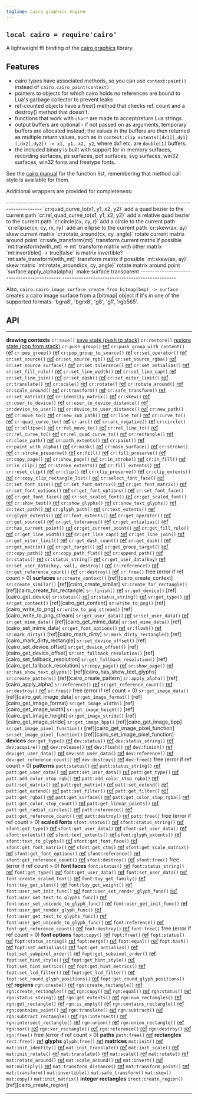 ```yaml
---
tagline: cairo graphics engine
---
```


## `local cairo = require'cairo'`

A lightweight ffi binding of the [cairo graphics] library.


## Features

  * cairo types have associated methods, so you can use `context:paint()`
  instead of `cairo.cairo_paint(context)`
  * pointers to objects for which cairo holds no references are bound to
  Lua's garbage collector to prevent leaks
  * ref-counted objects have a free() method that checks ref. count and a
  destroy() method that doesn't.
  * functions that work with `char*` are made to accept/return Lua strings.
  * output buffers are optional - if not passed on as arguments, temporary
  buffers are allocated instead; the values in the buffers are then returned
  as multiple return values, such as in
  `context:clip_extents([dx1][,dy1][,dx2[,dy2]) -> x1, y1, x2, y2`,
  where dx1 etc. are `double[1]` buffers.
  * the included binary is built with support for in-memory surfaces,
  recording surfaces, ps surfaces, pdf surfaces, svg surfaces, win32 surfaces,
  win32 fonts and freetype fonts.

See the [cairo manual] for the function list, remembering that method call
style is available for them.

Additional wrappers are provided for completeness:

<div class="small">
-------------------------------------------- ------------------------------------------------
`cr:quad_curve_to(x1, y1, x2, y2)`           add a quad bezier to the current path
`cr:rel_quad_curve_to(x1, y1, x2, y2)`       add a relative quad bezier to the current path
`cr:circle(cx, cy, r)`                       add a circle to the current path
`cr:ellipse(cx, cy, rx, ry)`                 add an ellipse to the current path
`cr:skew(ax, ay)`                            skew current matrix
`cr:rotate_around(cx, cy, angle)`            rotate current matrix around point
`cr:safe_transform(mt)`                      transform current matrix if possible
`mt:transform(with_mt) -> mt`                transform matrix with other matrix
`mt:invertible() -> true|false`              is matrix invertible?
`mt:safe_transform(with_mt)`                 transform matrix if possible
`mt:skew(ax, ay)`                            skew matrix
`mt:rotate_around(cx, cy, angle)`            rotate matrix around point
`surface:apply_alpha(alpha)`                 make surface transparent
-------------------------------------------- ------------------------------------------------

Also, `cairo.cairo_image_surface_create_from_bitmap(bmp) -> surface`
creates a cairo image surface from a [bitmap] object if it's in one
of the supported formats: 'bgra8', 'bgrx8', 'g8', 'g1', 'rgb565'.

[cairo graphics]:   http://cairographics.org/
[cairo manual]:     http://cairographics.org/manual/


## API

------------------------------------------- -----------------------------------------------------
__drawing contexts__
`cr:save()`                                 [save state (push to stack)][cairo_save]
`cr:restore()`                              [restore state (pop from stack)][cairo_restore]
`cr:push_group()`                           [ref][cairo_push_group]
`cr:push_group_with_content()`              [ref][cairo_push_group_with_content]
`cr:pop_group()`                            [ref][cairo_pop_group]
`cr:pop_group_to_source()`                  [ref][cairo_pop_group_to_source]
`cr:set_operator()`                         [ref][cairo_set_operator]
`cr:set_source()`                           [ref][cairo_set_source]
`cr:set_source_rgb()`                       [ref][cairo_set_source_rgb]
`cr:set_source_rgba()`                      [ref][cairo_set_source_rgba]
`cr:set_source_surface()`                   [ref][cairo_set_source_surface]
`cr:set_tolerance()`                        [ref][cairo_set_tolerance]
`cr:set_antialias()`                        [ref][cairo_set_antialias]
`cr:set_fill_rule()`                        [ref][cairo_set_fill_rule]
`cr:set_line_width()`                       [ref][cairo_set_line_width]
`cr:set_line_cap()`                         [ref][cairo_set_line_cap]
`cr:set_line_join()`                        [ref][cairo_set_line_join]
`cr:set_dash()`                             [ref][cairo_set_dash]
`cr:set_miter_limit()`                      [ref][cairo_set_miter_limit]
`cr:translate()`                            [ref][cairo_translate]
`cr:scale()`                                [ref][cairo_scale]
`cr:rotate()`                               [ref][cairo_rotate]
`cr:rotate_around()`                        [ref][cairo_rotate_around]
`cr:scale_around()`                         [ref][cairo_scale_around]
`cr:transform()`                            [ref][cairo_transform]
`cr:safe_transform()`                       [ref][cairo_safe_transform]
`cr:set_matrix()`                           [ref][cairo_set_matrix]
`cr:identity_matrix()`                      [ref][cairo_identity_matrix]
`cr:skew()`                                 [ref][cairo_skew]
`cr:user_to_device()`                       [ref][cairo_user_to_device]
`cr:user_to_device_distance()`              [ref][cairo_user_to_device_distance]
`cr:device_to_user()`                       [ref][cairo_device_to_user]
`cr:device_to_user_distance()`              [ref][cairo_device_to_user_distance]
`cr:new_path()`                             [ref][cairo_new_path]
`cr:move_to()`                              [ref][cairo_move_to]
`cr:new_sub_path()`                         [ref][cairo_new_sub_path]
`cr:line_to()`                              [ref][cairo_line_to]
`cr:curve_to()`                             [ref][cairo_curve_to]
`cr:quad_curve_to()`                        [ref][cairo_quad_curve_to]
`cr:arc()`                                  [ref][cairo_arc]
`cr:arc_negative()`                         [ref][cairo_arc_negative]
`cr:circle()`                               [ref][cairo_circle]
`cr:ellipse()`                              [ref][cairo_ellipse]
`cr:rel_move_to()`                          [ref][cairo_rel_move_to]
`cr:rel_line_to()`                          [ref][cairo_rel_line_to]
`cr:rel_curve_to()`                         [ref][cairo_rel_curve_to]
`cr:rel_quad_curve_to()`                    [ref][cairo_rel_quad_curve_to]
`cr:rectangle()`                            [ref][cairo_rectangle]
`cr:close_path()`                           [ref][cairo_close_path]
`cr:path_extents()`                         [ref][cairo_path_extents]
`cr:paint()`                                [ref][cairo_paint]
`cr:paint_with_alpha()`                     [ref][cairo_paint_with_alpha]
`cr:mask()`                                 [ref][cairo_mask]
`cr:mask_surface()`                         [ref][cairo_mask_surface]
`cr:stroke()`                               [ref][cairo_stroke]
`cr:stroke_preserve()`                      [ref][cairo_stroke_preserve]
`cr:fill()`                                 [ref][cairo_fill]
`cr:fill_preserve()`                        [ref][cairo_fill_preserve]
`cr:copy_page()`                            [ref][cairo_copy_page]
`cr:show_page()`                            [ref][cairo_show_page]
`cr:in_stroke()`                            [ref][cairo_in_stroke]
`cr:in_fill()`                              [ref][cairo_in_fill]
`cr:in_clip()`                              [ref][cairo_in_clip]
`cr:stroke_extents()`                       [ref][cairo_stroke_extents]
`cr:fill_extents()`                         [ref][cairo_fill_extents]
`cr:reset_clip()`                           [ref][cairo_reset_clip]
`cr:clip()`                                 [ref][cairo_clip]
`cr:clip_preserve()`                        [ref][cairo_clip_preserve]
`cr:clip_extents()`                         [ref][cairo_clip_extents]
`cr:copy_clip_rectangle_list()`             [ref][cairo_copy_clip_rectangle_list]
`cr:select_font_face()`                     [ref][cairo_select_font_face]
`cr:set_font_size()`                        [ref][cairo_set_font_size]
`cr:set_font_matrix()`                      [ref][cairo_set_font_matrix]
`cr:get_font_matrix()`                      [ref][cairo_get_font_matrix]
`cr:set_font_options()`                     [ref][cairo_set_font_options]
`cr:get_font_options()`                     [ref][cairo_get_font_options]
`cr:set_font_face()`                        [ref][cairo_set_font_face]
`cr:get_font_face()`                        [ref][cairo_get_font_face]
`cr:set_scaled_font()`                      [ref][cairo_set_scaled_font]
`cr:get_scaled_font()`                      [ref][cairo_get_scaled_font]
`cr:show_text()`                            [ref][cairo_show_text]
`cr:show_glyphs()`                          [ref][cairo_show_glyphs]
`cr:show_text_glyphs()`                     [ref][cairo_show_text_glyphs]
`cr:text_path()`                            [ref][cairo_text_path]
`cr:glyph_path()`                           [ref][cairo_glyph_path]
`cr:text_extents()`                         [ref][cairo_text_extents]
`cr:glyph_extents()`                        [ref][cairo_glyph_extents]
`cr:font_extents()`                         [ref][cairo_font_extents]
`cr:get_operator()`                         [ref][cairo_get_operator]
`cr:get_source()`                           [ref][cairo_get_source]
`cr:get_tolerance()`                        [ref][cairo_get_tolerance]
`cr:get_antialias()`                        [ref][cairo_get_antialias]
`cr:has_current_point()`                    [ref][cairo_has_current_point]
`cr:get_current_point()`                    [ref][cairo_get_current_point]
`cr:get_fill_rule()`                        [ref][cairo_get_fill_rule]
`cr:get_line_width()`                       [ref][cairo_get_line_width]
`cr:get_line_cap()`                         [ref][cairo_get_line_cap]
`cr:get_line_join()`                        [ref][cairo_get_line_join]
`cr:get_miter_limit()`                      [ref][cairo_get_miter_limit]
`cr:get_dash_count()`                       [ref][cairo_get_dash_count]
`cr:get_dash()`                             [ref][cairo_get_dash]
`cr:get_matrix()`                           [ref][cairo_get_matrix]
`cr:get_target()`                           [ref][cairo_get_target]
`cr:get_group_target()`                     [ref][cairo_get_group_target]
`cr:copy_path()`                            [ref][cairo_copy_path]
`cr:copy_path_flat()`                       [ref][cairo_copy_path_flat]
`cr:append_path()`                          [ref][cairo_append_path]
`cr:status()`                               [ref][cairo_status]
`cr:status_string()`                        [ref][cairo_status_string]
`cr:get_user_data(key)`                     [ref][cairo_get_user_data]
`cr:set_user_data(key, val[, destroy])`     [ref][cairo_set_user_data]
`cr:reference()`                            [ref][cairo_reference]
`cr:get_reference_count()`                  [ref][cairo_get_reference_count]
`cr:destroy()`                              [ref][cairo_destroy]
`cr:free()`                                 free (error if ref count > 0)
__surfaces__
`sr:create_context()`                       [ref][cairo_create_context]
`sr:create_similar()`                       [ref][cairo_create_similar]
`sr:create_for_rectangle()`                 [ref][cairo_create_for_rectangle]
`sr:finish()`                               [ref][cairo_finish]
`sr:get_device()`                           [ref][cairo_get_device]
`sr:status()`                               [ref][cairo_status]
`sr:status_string()`                        [ref][cairo_status_string]
`sr:get_type()`                             [ref][cairo_get_type]
`sr:get_content()`                          [ref][cairo_get_content]
`sr:write_to_png()`                         [ref][cairo_write_to_png]
`sr:write_to_png_stream()`                  [ref][cairo_write_to_png_stream]
`sr:get_user_data()`                        [ref][cairo_get_user_data]
`sr:set_user_data()`                        [ref][cairo_set_user_data]
`sr:get_mime_data()`                        [ref][cairo_get_mime_data]
`sr:set_mime_data()`                        [ref][cairo_set_mime_data]
`sr:get_font_options()`                     [ref][cairo_get_font_options]
`sr:flush()`                                [ref][cairo_flush]
`sr:mark_dirty()`                           [ref][cairo_mark_dirty]
`sr:mark_dirty_rectangle()`                 [ref][cairo_mark_dirty_rectangle]
`sr:set_device_offset()`                    [ref][cairo_set_device_offset]
`sr:get_device_offset()`                    [ref][cairo_get_device_offset]
`sr:set_fallback_resolution()`              [ref][cairo_set_fallback_resolution]
`sr:get_fallback_resolution()`              [ref][cairo_get_fallback_resolution]
`sr:copy_page()`                            [ref][cairo_copy_page]
`sr:show_page()`                            [ref][cairo_show_page]
`sr:has_show_text_glyphs()`                 [ref][cairo_has_show_text_glyphs]
`sr:create_pattern()`                       [ref][cairo_create_pattern]
`sr:apply_alpha()`                          [ref][cairo_apply_alpha]
`sr:reference()`                            [ref][cairo_reference]
`sr:get_reference_count()`                  [ref][cairo_get_reference_count]
`sr:destroy()`                              [ref][cairo_destroy]
`sr:free()`                                 free (error if ref count > 0)
`sr:get_image_data()`                       [ref][cairo_get_image_data]
`sr:get_image_format()`                     [ref][cairo_get_image_format]
`sr:get_image_width()`                      [ref][cairo_get_image_width]
`sr:get_image_height()`                     [ref][cairo_get_image_height]
`sr:get_image_stride()`                     [ref][cairo_get_image_stride]
`sr:get_image_bpp()`                        [ref][cairo_get_image_bpp]
`sr:get_image_pixel_function()`             [ref][cairo_get_image_pixel_function]
`sr:set_image_pixel_function()`             [ref][cairo_set_image_pixel_function]
__devices__
`dev:get_type()`                            [ref][cairo_get_type]
`dev:status()`                              [ref][cairo_status]
`dev:status_string()`                       [ref][cairo_status_string]
`dev:acquire()`                             [ref][cairo_acquire]
`dev:release()`                             [ref][cairo_release]
`dev:flush()`                               [ref][cairo_flush]
`dev:finish()`                              [ref][cairo_finish]
`dev:get_user_data()`                       [ref][cairo_get_user_data]
`dev:set_user_data()`                       [ref][cairo_set_user_data]
`dev:reference()`                           [ref][cairo_reference]
`dev:get_reference_count()`                 [ref][cairo_get_reference_count]
`dev:destroy()`                             [ref][cairo_destroy]
`dev:free()`                                free (error if ref count > 0)
__patterns__
`patt:status()`                             [ref][cairo_status]
`patt:status_string()`                      [ref][cairo_status_string]
`patt:get_user_data()`                      [ref][cairo_get_user_data]
`patt:set_user_data()`                      [ref][cairo_set_user_data]
`patt:get_type()`                           [ref][cairo_get_type]
`patt:add_color_stop_rgb()`                 [ref][cairo_add_color_stop_rgb]
`patt:add_color_stop_rgba()`                [ref][cairo_add_color_stop_rgba]
`patt:set_matrix()`                         [ref][cairo_set_matrix]
`patt:get_matrix()`                         [ref][cairo_get_matrix]
`patt:set_extend()`                         [ref][cairo_set_extend]
`patt:get_extend()`                         [ref][cairo_get_extend]
`patt:set_filter()`                         [ref][cairo_set_filter]
`patt:get_filter()`                         [ref][cairo_get_filter]
`patt:get_rgba()`                           [ref][cairo_get_rgba]
`patt:get_surface()`                        [ref][cairo_get_surface]
`patt:get_color_stop_rgba()`                [ref][cairo_get_color_stop_rgba]
`patt:get_color_stop_count()`               [ref][cairo_get_color_stop_count]
`patt:get_linear_points()`                  [ref][cairo_get_linear_points]
`patt:get_radial_circles()`                 [ref][cairo_get_radial_circles]
`patt:reference()`                          [ref][cairo_reference]
`patt:get_reference_count()`                [ref][cairo_get_reference_count]
`patt:destroy()`                            [ref][cairo_destroy]
`patt:free()`                               free (error if ref count > 0)
__scaled fonts__
`sfont:status()`                            [ref][cairo_status]
`sfont:status_string()`                     [ref][cairo_status_string]
`sfont:get_type()`                          [ref][cairo_get_type]
`sfont:get_user_data()`                     [ref][cairo_get_user_data]
`sfont:set_user_data()`                     [ref][cairo_set_user_data]
`sfont:extents()`                           [ref][cairo_extents]
`sfont:text_extents()`                      [ref][cairo_text_extents]
`sfont:glyph_extents()`                     [ref][cairo_glyph_extents]
`sfont:text_to_glyphs()`                    [ref][cairo_text_to_glyphs]
`sfont:get_font_face()`                     [ref][cairo_get_font_face]
`sfont:get_font_matrix()`                   [ref][cairo_get_font_matrix]
`sfont:get_ctm()`                           [ref][cairo_get_ctm]
`sfont:get_scale_matrix()`                  [ref][cairo_get_scale_matrix]
`sfont:get_font_options()`                  [ref][cairo_get_font_options]
`sfont:reference()`                         [ref][cairo_reference]
`sfont:get_reference_count()`               [ref][cairo_get_reference_count]
`sfont:destroy()`                           [ref][cairo_destroy]
`sfont:free()`                              free (error if ref count > 0)
__font faces__
`font:status()`                             [ref][cairo_status]
`font:status_string()`                      [ref][cairo_status_string]
`font:get_type()`                           [ref][cairo_get_type]
`font:get_user_data()`                      [ref][cairo_get_user_data]
`font:set_user_data()`                      [ref][cairo_set_user_data]
`font:create_scaled_font()`                 [ref][cairo_create_scaled_font]
`font:toy_get_family()`                     [ref][cairo_toy_get_family]
`font:toy_get_slant()`                      [ref][cairo_toy_get_slant]
`font:toy_get_weight()`                     [ref][cairo_toy_get_weight]
`font:user_set_init_func()`                 [ref][cairo_user_set_init_func]
`font:user_set_render_glyph_func()`         [ref][cairo_user_set_render_glyph_func]
`font:user_set_text_to_glyphs_func()`       [ref][cairo_user_set_text_to_glyphs_func]
`font:user_set_unicode_to_glyph_func()`     [ref][cairo_user_set_unicode_to_glyph_func]
`font:user_get_init_func()`                 [ref][cairo_user_get_init_func]
`font:user_get_render_glyph_func()`         [ref][cairo_user_get_render_glyph_func]
`font:user_get_text_to_glyphs_func()`       [ref][cairo_user_get_text_to_glyphs_func]
`font:user_get_unicode_to_glyph_func()`     [ref][cairo_user_get_unicode_to_glyph_func]
`font:reference()`                          [ref][cairo_reference]
`font:get_reference_count()`                [ref][cairo_get_reference_count]
`font:destroy()`                            [ref][cairo_destroy]
`font:free()`                               free (error if ref count > 0)
__font options__
`fopt:copy()`                               [ref][cairo_copy]
`fopt:free()`                               [ref][cairo_free]
`fopt:status()`                             [ref][cairo_status]
`fopt:status_string()`                      [ref][cairo_status_string]
`fopt:merge()`                              [ref][cairo_merge]
`fopt:equal()`                              [ref][cairo_equal]
`fopt:hash()`                               [ref][cairo_hash]
`fopt:set_antialias()`                      [ref][cairo_set_antialias]
`fopt:get_antialias()`                      [ref][cairo_get_antialias]
`fopt:set_subpixel_order()`                 [ref][cairo_set_subpixel_order]
`fopt:get_subpixel_order()`                 [ref][cairo_get_subpixel_order]
`fopt:set_hint_style()`                     [ref][cairo_set_hint_style]
`fopt:get_hint_style()`                     [ref][cairo_get_hint_style]
`fopt:set_hint_metrics()`                   [ref][cairo_set_hint_metrics]
`fopt:get_hint_metrics()`                   [ref][cairo_get_hint_metrics]
`fopt:set_lcd_filter()`                     [ref][cairo_set_lcd_filter]
`fopt:get_lcd_filter()`                     [ref][cairo_get_lcd_filter]
`fopt:set_round_glyph_positions()`          [ref][cairo_set_round_glyph_positions]
`fopt:get_round_glyph_positions()`          [ref][cairo_get_round_glyph_positions]
__regions__
`rgn:create()`                              [ref][cairo_create]
`rgn:create_rectangle()`                    [ref][cairo_create_rectangle]
`rgn:create_rectangles()`                   [ref][cairo_create_rectangles]
`rgn:copy()`                                [ref][cairo_copy]
`rgn:equal()`                               [ref][cairo_equal]
`rgn:status()`                              [ref][cairo_status]
`rgn:status_string()`                       [ref][cairo_status_string]
`rgn:get_extents()`                         [ref][cairo_get_extents]
`rgn:num_rectangles()`                      [ref][cairo_num_rectangles]
`rgn:get_rectangle()`                       [ref][cairo_get_rectangle]
`rgn:is_empty()`                            [ref][cairo_is_empty]
`rgn:contains_rectangle()`                  [ref][cairo_contains_rectangle]
`rgn:contains_point()`                      [ref][cairo_contains_point]
`rgn:translate()`                           [ref][cairo_translate]
`rgn:subtract()`                            [ref][cairo_subtract]
`rgn:subtract_rectangle()`                  [ref][cairo_subtract_rectangle]
`rgn:intersect()`                           [ref][cairo_intersect]
`rgn:intersect_rectangle()`                 [ref][cairo_intersect_rectangle]
`rgn:union()`                               [ref][cairo_union]
`rgn:union_rectangle()`                     [ref][cairo_union_rectangle]
`rgn:xor()`                                 [ref][cairo_xor]
`rgn:xor_rectangle()`                       [ref][cairo_xor_rectangle]
`rgn:reference()`                           [ref][cairo_reference]
`rgn:destroy()`                             [ref][cairo_destroy]
`rgn:free()`                                free (error if ref count > 0)
__paths__
`path:free()`                               [ref][cairo_free]
__rectangles__
`rect:free()`                               [ref][cairo_free]
__glyphs__
`glyph:free()`                              [ref][cairo_free]
__matrices__
`mat:init()`                                [ref][cairo_init]
`mat:init_identity()`                       [ref][cairo_init_identity]
`mat:init_translate()`                      [ref][cairo_init_translate]
`mat:init_scale()`                          [ref][cairo_init_scale]
`mat:init_rotate()`                         [ref][cairo_init_rotate]
`mat:translate()`                           [ref][cairo_translate]
`mat:scale()`                               [ref][cairo_scale]
`mat:rotate()`                              [ref][cairo_rotate]
`mat:rotate_around()`                       [ref][cairo_rotate_around]
`mat:scale_around()`                        [ref][cairo_scale_around]
`mat:invert()`                              [ref][cairo_invert]
`mat:multiply()`                            [ref][cairo_multiply]
`mat:transform_distance()`                  [ref][cairo_transform_distance]
`mat:transform_point()`                     [ref][cairo_transform_point]
`mat:transform()`
`mat:invertible()`
`mat:safe_transform()`
`mat:skew()`
`mat:copy()`
`mat:init_matrix()`
__integer rectangles__
`irect:create_region()`                     [ref][cairo_create_region]
------------------------------------------- ---------------------------------------
</div>


[cairo_save]:                              http://cairographics.org/manual/cairo-cairo-t.html#cairo-save
[cairo_restore]:                           http://cairographics.org/manual/cairo-cairo-t.html#cairo-restore
[cairo_push_group]:                        http://cairographics.org/manual/cairo-cairo-t.html#cairo-push-group
[cairo_push_group_with_content]:           http://cairographics.org/manual/cairo-cairo-t.html#cairo-push-group-with-content
[cairo_pop_group]:                         http://cairographics.org/manual/cairo-cairo-t.html#cairo-pop-group
[cairo_pop_group_to_source]:               http://cairographics.org/manual/cairo-cairo-t.html#cairo-pop-group-to-source
[cairo_set_operator]:                      http://cairographics.org/manual/cairo-cairo-t.html#cairo-set-operator
[cairo_set_source]:                        http://cairographics.org/manual/cairo-cairo-t.html#cairo-set-source
[cairo_set_source_rgb]:                    http://cairographics.org/manual/cairo-cairo-t.html#cairo-set-source-rgb
[cairo_set_source_rgba]:                   http://cairographics.org/manual/cairo-cairo-t.html#cairo-set-source-rgba
[cairo_set_source_surface]:                http://cairographics.org/manual/cairo-cairo-t.html#cairo-set-source-surface
[cairo_set_tolerance]:                     http://cairographics.org/manual/cairo-cairo-t.html#cairo-set-tolerance
[cairo_set_antialias]:                     http://cairographics.org/manual/cairo-cairo-t.html#cairo-set-antialias
[cairo_set_fill_rule]:                     http://cairographics.org/manual/cairo-cairo-t.html#cairo-set-fill-rule
[cairo_set_line_width]:                    http://cairographics.org/manual/cairo-cairo-t.html#cairo-set-line-width
[cairo_set_line_cap]:                      http://cairographics.org/manual/cairo-cairo-t.html#cairo-set-line-cap
[cairo_set_line_join]:                     http://cairographics.org/manual/cairo-cairo-t.html#cairo-set-line-join
[cairo_set_dash]:                          http://cairographics.org/manual/cairo-cairo-t.html#cairo-set-dash
[cairo_set_miter_limit]:                   http://cairographics.org/manual/cairo-cairo-t.html#cairo-set-miter-limit
[cairo_translate]:                         http://cairographics.org/manual/cairo-cairo-t.html#cairo-translate
[cairo_scale]:                             http://cairographics.org/manual/cairo-cairo-t.html#cairo-scale
[cairo_rotate]:                            http://cairographics.org/manual/cairo-cairo-t.html#cairo-rotate
[cairo_rotate_around]:                     http://cairographics.org/manual/cairo-cairo-t.html#cairo-rotate-around
[cairo_scale_around]:                      http://cairographics.org/manual/cairo-cairo-t.html#cairo-scale-around
[cairo_transform]:                         http://cairographics.org/manual/cairo-cairo-t.html#cairo-transform
[cairo_safe_transform]:                    http://cairographics.org/manual/cairo-cairo-t.html#cairo-safe-transform
[cairo_set_matrix]:                        http://cairographics.org/manual/cairo-cairo-t.html#cairo-set-matrix
[cairo_identity_matrix]:                   http://cairographics.org/manual/cairo-cairo-t.html#cairo-identity-matrix
[cairo_skew]:                              http://cairographics.org/manual/cairo-cairo-t.html#cairo-skew
[cairo_user_to_device]:                    http://cairographics.org/manual/cairo-cairo-t.html#cairo-user-to-device
[cairo_user_to_device_distance]:           http://cairographics.org/manual/cairo-cairo-t.html#cairo-user-to-device-distance
[cairo_device_to_user]:                    http://cairographics.org/manual/cairo-cairo-t.html#cairo-device-to-user
[cairo_device_to_user_distance]:           http://cairographics.org/manual/cairo-cairo-t.html#cairo-device-to-user-distance
[cairo_new_path]:                          http://cairographics.org/manual/cairo-cairo-t.html#cairo-new-path
[cairo_move_to]:                           http://cairographics.org/manual/cairo-cairo-t.html#cairo-move-to
[cairo_new_sub_path]:                      http://cairographics.org/manual/cairo-cairo-t.html#cairo-new-sub-path
[cairo_line_to]:                           http://cairographics.org/manual/cairo-cairo-t.html#cairo-line-to
[cairo_curve_to]:                          http://cairographics.org/manual/cairo-cairo-t.html#cairo-curve-to
[cairo_quad_curve_to]:                     http://cairographics.org/manual/cairo-cairo-t.html#cairo-quad-curve-to
[cairo_arc]:                               http://cairographics.org/manual/cairo-cairo-t.html#cairo-arc
[cairo_arc_negative]:                      http://cairographics.org/manual/cairo-cairo-t.html#cairo-arc-negative
[cairo_circle]:                            http://cairographics.org/manual/cairo-cairo-t.html#cairo-circle
[cairo_ellipse]:                           http://cairographics.org/manual/cairo-cairo-t.html#cairo-ellipse
[cairo_rel_move_to]:                       http://cairographics.org/manual/cairo-cairo-t.html#cairo-rel-move-to
[cairo_rel_line_to]:                       http://cairographics.org/manual/cairo-cairo-t.html#cairo-rel-line-to
[cairo_rel_curve_to]:                      http://cairographics.org/manual/cairo-cairo-t.html#cairo-rel-curve-to
[cairo_rel_quad_curve_to]:                 http://cairographics.org/manual/cairo-cairo-t.html#cairo-rel-quad-curve-to
[cairo_rectangle]:                         http://cairographics.org/manual/cairo-cairo-t.html#cairo-rectangle
[cairo_close_path]:                        http://cairographics.org/manual/cairo-cairo-t.html#cairo-close-path
[cairo_path_extents]:                      http://cairographics.org/manual/cairo-cairo-t.html#cairo-path-extents
[cairo_paint]:                             http://cairographics.org/manual/cairo-cairo-t.html#cairo-paint
[cairo_paint_with_alpha]:                  http://cairographics.org/manual/cairo-cairo-t.html#cairo-paint-with-alpha
[cairo_mask]:                              http://cairographics.org/manual/cairo-cairo-t.html#cairo-mask
[cairo_mask_surface]:                      http://cairographics.org/manual/cairo-cairo-t.html#cairo-mask-surface
[cairo_stroke]:                            http://cairographics.org/manual/cairo-cairo-t.html#cairo-stroke
[cairo_stroke_preserve]:                   http://cairographics.org/manual/cairo-cairo-t.html#cairo-stroke-preserve
[cairo_fill]:                              http://cairographics.org/manual/cairo-cairo-t.html#cairo-fill
[cairo_fill_preserve]:                     http://cairographics.org/manual/cairo-cairo-t.html#cairo-fill-preserve
[cairo_copy_page]:                         http://cairographics.org/manual/cairo-cairo-t.html#cairo-copy-page
[cairo_show_page]:                         http://cairographics.org/manual/cairo-cairo-t.html#cairo-show-page
[cairo_in_stroke]:                         http://cairographics.org/manual/cairo-cairo-t.html#cairo-in-stroke
[cairo_in_fill]:                           http://cairographics.org/manual/cairo-cairo-t.html#cairo-in-fill
[cairo_in_clip]:                           http://cairographics.org/manual/cairo-cairo-t.html#cairo-in-clip
[cairo_stroke_extents]:                    http://cairographics.org/manual/cairo-cairo-t.html#cairo-stroke-extents
[cairo_fill_extents]:                      http://cairographics.org/manual/cairo-cairo-t.html#cairo-fill-extents
[cairo_reset_clip]:                        http://cairographics.org/manual/cairo-cairo-t.html#cairo-reset-clip
[cairo_clip]:                              http://cairographics.org/manual/cairo-cairo-t.html#cairo-clip
[cairo_clip_preserve]:                     http://cairographics.org/manual/cairo-cairo-t.html#cairo-clip-preserve
[cairo_clip_extents]:                      http://cairographics.org/manual/cairo-cairo-t.html#cairo-clip-extents
[cairo_copy_clip_rectangle_list]:          http://cairographics.org/manual/cairo-cairo-t.html#cairo-copy-clip-rectangle-list
[cairo_select_font_face]:                  http://cairographics.org/manual/cairo-text.html#cairo-select-font-face
[cairo_set_font_size]:                     http://cairographics.org/manual/cairo-text.html#cairo-set-font-size
[cairo_set_font_matrix]:                   http://cairographics.org/manual/cairo-text.html#cairo-set-font-matrix
[cairo_get_font_matrix]:                   http://cairographics.org/manual/cairo-text.html#cairo-get-font-matrix
[cairo_set_font_options]:                  http://cairographics.org/manual/cairo-text.html#cairo-set-font-options
[cairo_get_font_options]:                  http://cairographics.org/manual/cairo-text.html#cairo-get-font-options
[cairo_set_font_face]:                     http://cairographics.org/manual/cairo-text.html#cairo-set-font-face
[cairo_get_font_face]:                     http://cairographics.org/manual/cairo-text.html#cairo-get-font-face
[cairo_set_scaled_font]:                   http://cairographics.org/manual/cairo-text.html#cairo-set-scaled-font
[cairo_get_scaled_font]:                   http://cairographics.org/manual/cairo-text.html#cairo-get-scaled-font
[cairo_show_text]:                         http://cairographics.org/manual/cairo-text.html#cairo-show-text
[cairo_show_glyphs]:                       http://cairographics.org/manual/cairo-text.html#cairo-show-glyphs
[cairo_show_text_glyphs]:                  http://cairographics.org/manual/cairo-text.html#cairo-show-text-glyphs
[cairo_text_path]:                         http://cairographics.org/manual/cairo-text.html#cairo-text-path
[cairo_glyph_path]:                        http://cairographics.org/manual/cairo-text.html#cairo-glyph-path
[cairo_text_extents]:                      http://cairographics.org/manual/cairo-text.html#cairo-text-extents
[cairo_glyph_extents]:                     http://cairographics.org/manual/cairo-text.html#cairo-glyph-extents
[cairo_font_extents]:                      http://cairographics.org/manual/cairo-text.html#cairo-font-extents
[cairo_get_operator]:                      http://cairographics.org/manual/cairo-cairo-t.html#cairo-get-operator
[cairo_get_source]:                        http://cairographics.org/manual/cairo-cairo-t.html#cairo-get-source
[cairo_get_tolerance]:                     http://cairographics.org/manual/cairo-cairo-t.html#cairo-get-tolerance
[cairo_get_antialias]:                     http://cairographics.org/manual/cairo-cairo-t.html#cairo-get-antialias
[cairo_has_current_point]:                 http://cairographics.org/manual/cairo-cairo-t.html#cairo-has-current-point
[cairo_get_current_point]:                 http://cairographics.org/manual/cairo-cairo-t.html#cairo-get-current-point
[cairo_get_fill_rule]:                     http://cairographics.org/manual/cairo-cairo-t.html#cairo-get-fill-rule
[cairo_get_line_width]:                    http://cairographics.org/manual/cairo-cairo-t.html#cairo-get-line-width
[cairo_get_line_cap]:                      http://cairographics.org/manual/cairo-cairo-t.html#cairo-get-line-cap
[cairo_get_line_join]:                     http://cairographics.org/manual/cairo-cairo-t.html#cairo-get-line-join
[cairo_get_miter_limit]:                   http://cairographics.org/manual/cairo-cairo-t.html#cairo-get-miter-limit
[cairo_get_dash_count]:                    http://cairographics.org/manual/cairo-cairo-t.html#cairo-get-dash-count
[cairo_get_dash]:                          http://cairographics.org/manual/cairo-cairo-t.html#cairo-get-dash
[cairo_get_matrix]:                        http://cairographics.org/manual/cairo-cairo-t.html#cairo-get-matrix
[cairo_get_target]:                        http://cairographics.org/manual/cairo-cairo-t.html#cairo-get-target
[cairo_get_group_target]:                  http://cairographics.org/manual/cairo-cairo-t.html#cairo-get-group-target
[cairo_copy_path]:                         http://cairographics.org/manual/cairo-cairo-t.html#cairo-copy-path
[cairo_copy_path_flat]:                    http://cairographics.org/manual/cairo-cairo-t.html#cairo-copy-path-flat
[cairo_append_path]:                       http://cairographics.org/manual/cairo-cairo-t.html#cairo-append-path
[cairo_status]:                            http://cairographics.org/manual/cairo-cairo-t.html#cairo-status
[cairo_status_string]:                     http://cairographics.org/manual/cairo-cairo-t.html#cairo-status-string
[cairo_get_user_data]:                     http://cairographics.org/manual/cairo-cairo-t.html#cairo-get-user-data
[cairo_set_user_data]:                     http://cairographics.org/manual/cairo-cairo-t.html#cairo-set-user-data
[cairo_reference]:                         http://cairographics.org/manual/cairo-cairo-t.html#cairo-reference
[cairo_get_reference_count]:               http://cairographics.org/manual/cairo-cairo-t.html#cairo-get-reference-count
[cairo_destroy]:                           http://cairographics.org/manual/cairo-cairo-t.html#cairo-destroy
[cairo_free]:                              http://cairographics.org/manual/cairo-cairo-t.html#cairo-free

[cairo_surface_create_context]:                    http://cairographics.org/manual/cairo-surface-t.html#cairo-surface-create-context
[cairo_surface_create_similar]:                    http://cairographics.org/manual/cairo-surface-t.html#cairo-surface-create-similar
[cairo_surface_create_for_rectangle]:              http://cairographics.org/manual/cairo-surface-t.html#cairo-surface-create-for-rectangle
[cairo_surface_finish]:                            http://cairographics.org/manual/cairo-surface-t.html#cairo-surface-finish
[cairo_surface_get_device]:                        http://cairographics.org/manual/cairo-surface-t.html#cairo-surface-get-device
[cairo_surface_status]:                            http://cairographics.org/manual/cairo-surface-t.html#cairo-surface-status
[cairo_surface_status_string]:                     http://cairographics.org/manual/cairo-surface-t.html#cairo-surface-status-string
[cairo_surface_get_type]:                          http://cairographics.org/manual/cairo-surface-t.html#cairo-surface-get-type
[cairo_surface_get_content]:                       http://cairographics.org/manual/cairo-surface-t.html#cairo-surface-get-content
[cairo_surface_write_to_png]:                      http://cairographics.org/manual/cairo-surface-t.html#cairo-surface-write-to-png
[cairo_surface_write_to_png_stream]:               http://cairographics.org/manual/cairo-surface-t.html#cairo-surface-write-to-png-stream
[cairo_surface_get_user_data]:                     http://cairographics.org/manual/cairo-surface-t.html#cairo-surface-get-user-data
[cairo_surface_set_user_data]:                     http://cairographics.org/manual/cairo-surface-t.html#cairo-surface-set-user-data
[cairo_surface_get_mime_data]:                     http://cairographics.org/manual/cairo-surface-t.html#cairo-surface-get-mime-data
[cairo_surface_set_mime_data]:                     http://cairographics.org/manual/cairo-surface-t.html#cairo-surface-set-mime-data
[cairo_surface_get_font_options]:                  http://cairographics.org/manual/cairo-surface-t.html#cairo-surface-get-font-options
[cairo_surface_flush]:                             http://cairographics.org/manual/cairo-surface-t.html#cairo-surface-flush
[cairo_surface_mark_dirty]:                        http://cairographics.org/manual/cairo-surface-t.html#cairo-surface-mark-dirty
[cairo_surface_mark_dirty_rectangle]:              http://cairographics.org/manual/cairo-surface-t.html#cairo-surface-mark-dirty-rectangle
[cairo_surface_set_device_offset]:                 http://cairographics.org/manual/cairo-surface-t.html#cairo-surface-set-device-offset
[cairo_surface_get_device_offset]:                 http://cairographics.org/manual/cairo-surface-t.html#cairo-surface-get-device-offset
[cairo_surface_set_fallback_resolution]:           http://cairographics.org/manual/cairo-surface-t.html#cairo-surface-set-fallback-resolution
[cairo_surface_get_fallback_resolution]:           http://cairographics.org/manual/cairo-surface-t.html#cairo-surface-get-fallback-resolution
[cairo_surface_copy_page]:                         http://cairographics.org/manual/cairo-surface-t.html#cairo-surface-copy-page
[cairo_surface_show_page]:                         http://cairographics.org/manual/cairo-surface-t.html#cairo-surface-show-page
[cairo_surface_has_show_text_glyphs]:              http://cairographics.org/manual/cairo-surface-t.html#cairo-surface-has-show-text-glyphs
[cairo_surface_create_pattern]:                    http://cairographics.org/manual/cairo-surface-t.html#cairo-surface-create-pattern
[cairo_surface_apply_alpha]:                       http://cairographics.org/manual/cairo-surface-t.html#cairo-surface-apply-alpha
[cairo_surface_reference]:                         http://cairographics.org/manual/cairo-surface-t.html#cairo-surface-reference
[cairo_surface_get_reference_count]:               http://cairographics.org/manual/cairo-surface-t.html#cairo-surface-get-reference-count
[cairo_surface_destroy]:                           http://cairographics.org/manual/cairo-surface-t.html#cairo-surface-destroy
[cairo_surface_free]:                              http://cairographics.org/manual/cairo-surface-t.html#cairo-surface-free
[cairo_surface_get_image_data]:                    http://cairographics.org/manual/cairo-surface-t.html#cairo-surface-get-image-data
[cairo_surface_get_image_format]:                  http://cairographics.org/manual/cairo-surface-t.html#cairo-surface-get-image-format
[cairo_surface_get_image_width]:                   http://cairographics.org/manual/cairo-surface-t.html#cairo-surface-get-image-width
[cairo_surface_get_image_height]:                  http://cairographics.org/manual/cairo-surface-t.html#cairo-surface-get-image-height
[cairo_surface_get_image_stride]:                  http://cairographics.org/manual/cairo-surface-t.html#cairo-surface-get-image-stride
[cairo_surface_get_image_bpp]:                     http://cairographics.org/manual/cairo-surface-t.html#cairo-surface-get-image-bpp
[cairo_surface_get_image_pixel_function]:          http://cairographics.org/manual/cairo-surface-t.html#cairo-surface-get-image-pixel-function
[cairo_surface_set_image_pixel_function]:          http://cairographics.org/manual/cairo-surface-t.html#cairo-surface-set-image-pixel-function

[cairo_get_type]:                          http://cairographics.org/manual/cairo-cairo-t.html#cairo-get-type
[cairo_status]:                            http://cairographics.org/manual/cairo-cairo-t.html#cairo-status
[cairo_status_string]:                     http://cairographics.org/manual/cairo-cairo-t.html#cairo-status-string
[cairo_acquire]:                           http://cairographics.org/manual/cairo-cairo-t.html#cairo-acquire
[cairo_release]:                           http://cairographics.org/manual/cairo-cairo-t.html#cairo-release
[cairo_flush]:                             http://cairographics.org/manual/cairo-cairo-t.html#cairo-flush
[cairo_finish]:                            http://cairographics.org/manual/cairo-cairo-t.html#cairo-finish
[cairo_get_user_data]:                     http://cairographics.org/manual/cairo-cairo-t.html#cairo-get-user-data
[cairo_set_user_data]:                     http://cairographics.org/manual/cairo-cairo-t.html#cairo-set-user-data
[cairo_reference]:                         http://cairographics.org/manual/cairo-cairo-t.html#cairo-reference
[cairo_get_reference_count]:               http://cairographics.org/manual/cairo-cairo-t.html#cairo-get-reference-count
[cairo_destroy]:                           http://cairographics.org/manual/cairo-cairo-t.html#cairo-destroy
[cairo_free]:                              http://cairographics.org/manual/cairo-cairo-t.html#cairo-free
[cairo_status]:                            http://cairographics.org/manual/cairo-cairo-t.html#cairo-status
[cairo_status_string]:                     http://cairographics.org/manual/cairo-cairo-t.html#cairo-status-string
[cairo_get_user_data]:                     http://cairographics.org/manual/cairo-cairo-t.html#cairo-get-user-data
[cairo_set_user_data]:                     http://cairographics.org/manual/cairo-cairo-t.html#cairo-set-user-data
[cairo_get_type]:                          http://cairographics.org/manual/cairo-cairo-t.html#cairo-get-type
[cairo_add_color_stop_rgb]:                http://cairographics.org/manual/cairo-cairo-t.html#cairo-add-color-stop-rgb
[cairo_add_color_stop_rgba]:               http://cairographics.org/manual/cairo-cairo-t.html#cairo-add-color-stop-rgba
[cairo_set_matrix]:                        http://cairographics.org/manual/cairo-cairo-t.html#cairo-set-matrix
[cairo_get_matrix]:                        http://cairographics.org/manual/cairo-cairo-t.html#cairo-get-matrix
[cairo_set_extend]:                        http://cairographics.org/manual/cairo-cairo-t.html#cairo-set-extend
[cairo_get_extend]:                        http://cairographics.org/manual/cairo-cairo-t.html#cairo-get-extend
[cairo_set_filter]:                        http://cairographics.org/manual/cairo-cairo-t.html#cairo-set-filter
[cairo_get_filter]:                        http://cairographics.org/manual/cairo-cairo-t.html#cairo-get-filter
[cairo_get_rgba]:                          http://cairographics.org/manual/cairo-cairo-t.html#cairo-get-rgba
[cairo_get_surface]:                       http://cairographics.org/manual/cairo-cairo-t.html#cairo-get-surface
[cairo_get_color_stop_rgba]:               http://cairographics.org/manual/cairo-cairo-t.html#cairo-get-color-stop-rgba
[cairo_get_color_stop_count]:              http://cairographics.org/manual/cairo-cairo-t.html#cairo-get-color-stop-count
[cairo_get_linear_points]:                 http://cairographics.org/manual/cairo-cairo-t.html#cairo-get-linear-points
[cairo_get_radial_circles]:                http://cairographics.org/manual/cairo-cairo-t.html#cairo-get-radial-circles
[cairo_reference]:                         http://cairographics.org/manual/cairo-cairo-t.html#cairo-reference
[cairo_get_reference_count]:               http://cairographics.org/manual/cairo-cairo-t.html#cairo-get-reference-count
[cairo_destroy]:                           http://cairographics.org/manual/cairo-cairo-t.html#cairo-destroy
[cairo_free]:                              http://cairographics.org/manual/cairo-cairo-t.html#cairo-free
[cairo_status]:                            http://cairographics.org/manual/cairo-cairo-t.html#cairo-status
[cairo_status_string]:                     http://cairographics.org/manual/cairo-cairo-t.html#cairo-status-string
[cairo_get_type]:                          http://cairographics.org/manual/cairo-cairo-t.html#cairo-get-type
[cairo_get_user_data]:                     http://cairographics.org/manual/cairo-cairo-t.html#cairo-get-user-data
[cairo_set_user_data]:                     http://cairographics.org/manual/cairo-cairo-t.html#cairo-set-user-data
[cairo_extents]:                           http://cairographics.org/manual/cairo-cairo-t.html#cairo-extents
[cairo_text_extents]:                      http://cairographics.org/manual/cairo-cairo-t.html#cairo-text-extents
[cairo_glyph_extents]:                     http://cairographics.org/manual/cairo-cairo-t.html#cairo-glyph-extents
[cairo_text_to_glyphs]:                    http://cairographics.org/manual/cairo-cairo-t.html#cairo-text-to-glyphs
[cairo_get_font_face]:                     http://cairographics.org/manual/cairo-cairo-t.html#cairo-get-font-face
[cairo_get_font_matrix]:                   http://cairographics.org/manual/cairo-cairo-t.html#cairo-get-font-matrix
[cairo_get_ctm]:                           http://cairographics.org/manual/cairo-cairo-t.html#cairo-get-ctm
[cairo_get_scale_matrix]:                  http://cairographics.org/manual/cairo-cairo-t.html#cairo-get-scale-matrix
[cairo_get_font_options]:                  http://cairographics.org/manual/cairo-cairo-t.html#cairo-get-font-options
[cairo_reference]:                         http://cairographics.org/manual/cairo-cairo-t.html#cairo-reference
[cairo_get_reference_count]:               http://cairographics.org/manual/cairo-cairo-t.html#cairo-get-reference-count
[cairo_destroy]:                           http://cairographics.org/manual/cairo-cairo-t.html#cairo-destroy
[cairo_free]:                              http://cairographics.org/manual/cairo-cairo-t.html#cairo-free
[cairo_status]:                            http://cairographics.org/manual/cairo-cairo-t.html#cairo-status
[cairo_status_string]:                     http://cairographics.org/manual/cairo-cairo-t.html#cairo-status-string
[cairo_get_type]:                          http://cairographics.org/manual/cairo-cairo-t.html#cairo-get-type
[cairo_get_user_data]:                     http://cairographics.org/manual/cairo-cairo-t.html#cairo-get-user-data
[cairo_set_user_data]:                     http://cairographics.org/manual/cairo-cairo-t.html#cairo-set-user-data
[cairo_create_scaled_font]:                http://cairographics.org/manual/cairo-cairo-t.html#cairo-create-scaled-font
[cairo_toy_get_family]:                    http://cairographics.org/manual/cairo-cairo-t.html#cairo-toy-get-family
[cairo_toy_get_slant]:                     http://cairographics.org/manual/cairo-cairo-t.html#cairo-toy-get-slant
[cairo_toy_get_weight]:                    http://cairographics.org/manual/cairo-cairo-t.html#cairo-toy-get-weight
[cairo_user_set_init_func]:                http://cairographics.org/manual/cairo-cairo-t.html#cairo-user-set-init-func
[cairo_user_set_render_glyph_func]:        http://cairographics.org/manual/cairo-cairo-t.html#cairo-user-set-render-glyph-func
[cairo_user_set_text_to_glyphs_func]:      http://cairographics.org/manual/cairo-cairo-t.html#cairo-user-set-text-to-glyphs-func
[cairo_user_set_unicode_to_glyph_func]:    http://cairographics.org/manual/cairo-cairo-t.html#cairo-user-set-unicode-to-glyph-func
[cairo_user_get_init_func]:                http://cairographics.org/manual/cairo-cairo-t.html#cairo-user-get-init-func
[cairo_user_get_render_glyph_func]:        http://cairographics.org/manual/cairo-cairo-t.html#cairo-user-get-render-glyph-func
[cairo_user_get_text_to_glyphs_func]:      http://cairographics.org/manual/cairo-cairo-t.html#cairo-user-get-text-to-glyphs-func
[cairo_user_get_unicode_to_glyph_func]:    http://cairographics.org/manual/cairo-cairo-t.html#cairo-user-get-unicode-to-glyph-func
[cairo_reference]:                         http://cairographics.org/manual/cairo-cairo-t.html#cairo-reference
[cairo_get_reference_count]:               http://cairographics.org/manual/cairo-cairo-t.html#cairo-get-reference-count
[cairo_destroy]:                           http://cairographics.org/manual/cairo-cairo-t.html#cairo-destroy
[cairo_free]:                              http://cairographics.org/manual/cairo-cairo-t.html#cairo-free
[cairo_copy]:                              http://cairographics.org/manual/cairo-cairo-t.html#cairo-copy
[cairo_free]:                              http://cairographics.org/manual/cairo-cairo-t.html#cairo-free
[cairo_status]:                            http://cairographics.org/manual/cairo-cairo-t.html#cairo-status
[cairo_status_string]:                     http://cairographics.org/manual/cairo-cairo-t.html#cairo-status-string
[cairo_merge]:                             http://cairographics.org/manual/cairo-cairo-t.html#cairo-merge
[cairo_equal]:                             http://cairographics.org/manual/cairo-cairo-t.html#cairo-equal
[cairo_hash]:                              http://cairographics.org/manual/cairo-cairo-t.html#cairo-hash
[cairo_set_antialias]:                     http://cairographics.org/manual/cairo-cairo-t.html#cairo-set-antialias
[cairo_get_antialias]:                     http://cairographics.org/manual/cairo-cairo-t.html#cairo-get-antialias
[cairo_set_subpixel_order]:                http://cairographics.org/manual/cairo-cairo-t.html#cairo-set-subpixel-order
[cairo_get_subpixel_order]:                http://cairographics.org/manual/cairo-cairo-t.html#cairo-get-subpixel-order
[cairo_set_hint_style]:                    http://cairographics.org/manual/cairo-cairo-t.html#cairo-set-hint-style
[cairo_get_hint_style]:                    http://cairographics.org/manual/cairo-cairo-t.html#cairo-get-hint-style
[cairo_set_hint_metrics]:                  http://cairographics.org/manual/cairo-cairo-t.html#cairo-set-hint-metrics
[cairo_get_hint_metrics]:                  http://cairographics.org/manual/cairo-cairo-t.html#cairo-get-hint-metrics
[cairo_set_lcd_filter]:                    http://cairographics.org/manual/cairo-cairo-t.html#cairo-set-lcd-filter
[cairo_get_lcd_filter]:                    http://cairographics.org/manual/cairo-cairo-t.html#cairo-get-lcd-filter
[cairo_set_round_glyph_positions]:         http://cairographics.org/manual/cairo-cairo-t.html#cairo-set-round-glyph-positions
[cairo_get_round_glyph_positions]:         http://cairographics.org/manual/cairo-cairo-t.html#cairo-get-round-glyph-positions
[cairo_create]:                            http://cairographics.org/manual/cairo-cairo-t.html#cairo-create
[cairo_create_rectangle]:                  http://cairographics.org/manual/cairo-cairo-t.html#cairo-create-rectangle
[cairo_create_rectangles]:                 http://cairographics.org/manual/cairo-cairo-t.html#cairo-create-rectangles
[cairo_copy]:                              http://cairographics.org/manual/cairo-cairo-t.html#cairo-copy
[cairo_equal]:                             http://cairographics.org/manual/cairo-cairo-t.html#cairo-equal
[cairo_status]:                            http://cairographics.org/manual/cairo-cairo-t.html#cairo-status
[cairo_status_string]:                     http://cairographics.org/manual/cairo-cairo-t.html#cairo-status-string
[cairo_get_extents]:                       http://cairographics.org/manual/cairo-cairo-t.html#cairo-get-extents
[cairo_num_rectangles]:                    http://cairographics.org/manual/cairo-cairo-t.html#cairo-num-rectangles
[cairo_get_rectangle]:                     http://cairographics.org/manual/cairo-cairo-t.html#cairo-get-rectangle
[cairo_is_empty]:                          http://cairographics.org/manual/cairo-cairo-t.html#cairo-is-empty
[cairo_contains_rectangle]:                http://cairographics.org/manual/cairo-cairo-t.html#cairo-contains-rectangle
[cairo_contains_point]:                    http://cairographics.org/manual/cairo-cairo-t.html#cairo-contains-point
[cairo_translate]:                         http://cairographics.org/manual/cairo-cairo-t.html#cairo-translate
[cairo_subtract]:                          http://cairographics.org/manual/cairo-cairo-t.html#cairo-subtract
[cairo_subtract_rectangle]:                http://cairographics.org/manual/cairo-cairo-t.html#cairo-subtract-rectangle
[cairo_intersect]:                         http://cairographics.org/manual/cairo-cairo-t.html#cairo-intersect
[cairo_intersect_rectangle]:               http://cairographics.org/manual/cairo-cairo-t.html#cairo-intersect-rectangle
[cairo_union]:                             http://cairographics.org/manual/cairo-cairo-t.html#cairo-union
[cairo_union_rectangle]:                   http://cairographics.org/manual/cairo-cairo-t.html#cairo-union-rectangle
[cairo_xor]:                               http://cairographics.org/manual/cairo-cairo-t.html#cairo-xor
[cairo_xor_rectangle]:                     http://cairographics.org/manual/cairo-cairo-t.html#cairo-xor-rectangle
[cairo_reference]:                         http://cairographics.org/manual/cairo-cairo-t.html#cairo-reference
[cairo_destroy]:                           http://cairographics.org/manual/cairo-cairo-t.html#cairo-destroy
[cairo_free]:                              http://cairographics.org/manual/cairo-cairo-t.html#cairo-free
[cairo_free]:                              http://cairographics.org/manual/cairo-cairo-t.html#cairo-free
[cairo_free]:                              http://cairographics.org/manual/cairo-cairo-t.html#cairo-free
[cairo_free]:                              http://cairographics.org/manual/cairo-cairo-t.html#cairo-free
[cairo_init]:                              http://cairographics.org/manual/cairo-cairo-t.html#cairo-init
[cairo_init_identity]:                     http://cairographics.org/manual/cairo-cairo-t.html#cairo-init-identity
[cairo_init_translate]:                    http://cairographics.org/manual/cairo-cairo-t.html#cairo-init-translate
[cairo_init_scale]:                        http://cairographics.org/manual/cairo-cairo-t.html#cairo-init-scale
[cairo_init_rotate]:                       http://cairographics.org/manual/cairo-cairo-t.html#cairo-init-rotate
[cairo_translate]:                         http://cairographics.org/manual/cairo-cairo-t.html#cairo-translate
[cairo_scale]:                             http://cairographics.org/manual/cairo-cairo-t.html#cairo-scale
[cairo_rotate]:                            http://cairographics.org/manual/cairo-cairo-t.html#cairo-rotate
[cairo_rotate_around]:                     http://cairographics.org/manual/cairo-cairo-t.html#cairo-rotate-around
[cairo_scale_around]:                      http://cairographics.org/manual/cairo-cairo-t.html#cairo-scale-around
[cairo_invert]:                            http://cairographics.org/manual/cairo-cairo-t.html#cairo-invert
[cairo_multiply]:                          http://cairographics.org/manual/cairo-cairo-t.html#cairo-multiply
[cairo_transform_distance]:                http://cairographics.org/manual/cairo-cairo-t.html#cairo-transform-distance
[cairo_transform_point]:                   http://cairographics.org/manual/cairo-cairo-t.html#cairo-transform-point
